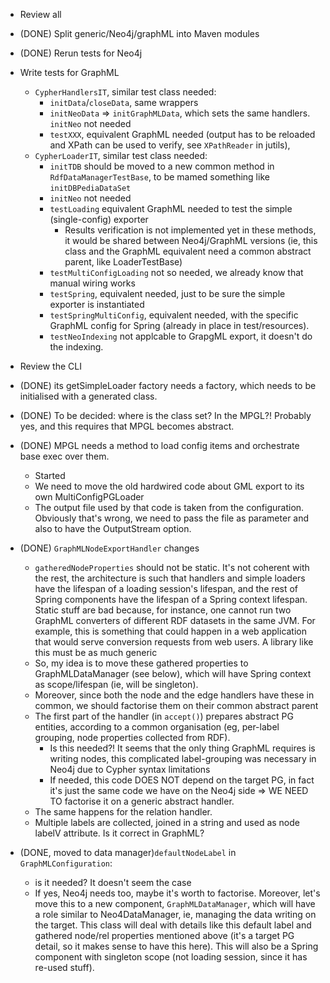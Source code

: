 * Review all
* (DONE) Split generic/Neo4j/graphML into Maven modules
* (DONE) Rerun tests for Neo4j
* Write tests for GraphML
  * `CypherHandlersIT`, similar test class needed: 
    * `initData`/`closeData`, same wrappers
    * `initNeoData` => `initGraphMLData`, which sets the same handlers. `initNeo` not needed
    * `testXXX`, equivalent GraphML needed (output has to be reloaded and XPath can be used to verify, see
      `XPathReader` in jutils),
  * `CypherLoaderIT`, similar test class needed:
    * `initTDB` should be moved to a new common method in `RdfDataManagerTestBase`, to be mamed something like 
      `initDBPediaDataSet`
    * `initNeo` not needed
    * `testLoading` equivalent GraphML needed to test the simple (single-config) exporter
      * Results verification is not implemented yet in these methods, it would be shared between Neo4j/GraphML
        versions (ie, this class and the GraphML equivalent need a common abstract parent, like LoaderTestBase)
    * `testMultiConfigLoading` not so needed, we already know that manual wiring works
    * `testSpring`, equivalent needed, just to be sure the simple exporter is instantiated
    * `testSpringMultiConfig`, equivalent needed, with the specific GraphML config for Spring (already in place in 
      test/resources).
    * `testNeoIndexing` not applcable to GrapgML export, it doesn't do the indexing.
    
* Review the CLI


* (DONE) its getSimpleLoader factory needs a factory, which needs to be initialised
  with a generated class. 
* (DONE) To be decided: where is the class set? In the MPGL?! Probably yes, and this
  requires that MPGL becomes abstract.
* (DONE) MPGL needs a method to load config items and orchestrate base exec over them.
  * Started
  * We need to move the old hardwired code about GML export to its own MultiConfigPGLoader
  * The output file used by that code is taken from the configuration. Obviously that's wrong, we
  need to pass the file as parameter and also to have the OutputStream option.
* (DONE) `GraphMLNodeExportHandler` changes
	* `gatheredNodeProperties` should not be static. It's not coherent with the rest, the architecture 
	is such that handlers and simple loaders have the lifespan of a loading session's lifespan, and the rest of Spring 
	components have the lifespan of a Spring context lifespan. Static stuff are bad because, for instance, one cannot 
	run two GraphML converters of different RDF datasets in the same JVM. For example, this is something that could happen
	in a web application that would serve conversion requests from web users. A library like this must be as much generic
	* So, my idea is to move these gathered properties to GraphMLDataManager (see below), which will have Spring context as 
	scope/lifespan (ie, will be singleton). 
	* Moreover, since both the node and the edge handlers have these in common, we should factorise them on their common 
	abstract parent
	* The first part of the handler (in `accept()`) prepares abstract PG entities, according to a common organisation
	(eg, per-label grouping, node properties collected from RDF).
	  * Is this needed?! It seems that the only thing GraphML requires is writing nodes, this complicated label-grouping
	  was necessary in Neo4j due to Cypher syntax limitations 
	  * If needed, this code DOES NOT depend on the target PG, in fact it's
	just the same code we have on the Neo4j side => WE NEED TO factorise it on a generic abstract handler.
	* The same happens for the relation handler.
	* Multiple labels are collected, joined in a string and used as node labelV attribute. Is it correct in GraphML?
* (DONE, moved to data manager)`defaultNodeLabel` in `GraphMLConfiguration`:
  * is it needed? It doesn't seem the case 
  * If yes, Neo4j needs too, maybe it's worth to factorise. Moreover, let's move this
to a new component, `GraphMLDataManager`, which will have a role similar to Neo4DataManager, ie, managing the data writing
on the target. This class will deal with details like this default label and gathered node/rel properties mentioned above
(it's a target PG detail, so it makes sense to have this here). This will also be a Spring component with singleton scope
(not loading session, since it has re-used stuff).

 
